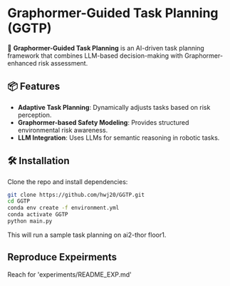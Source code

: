 # Graphormer-Guided Task Planning (GGTP)

🚀 **Graphormer-Guided Task Planning** is an AI-driven task planning framework that combines LLM-based decision-making with Graphormer-enhanced risk assessment.

## 📦 Features
- **Adaptive Task Planning**: Dynamically adjusts tasks based on risk perception.
- **Graphormer-based Safety Modeling**: Provides structured environmental risk awareness.
- **LLM Integration**: Uses LLMs for semantic reasoning in robotic tasks.

## 🛠 Installation
Clone the repo and install dependencies:
```bash
git clone https://github.com/hwj20/GGTP.git
cd GGTP
conda env create -f environment.yml
conda activate GGTP
python main.py
```
This will run a sample task planning on ai2-thor floor1.

## Reproduce Expeirments
Reach for 'experiments/README_EXP.md'

